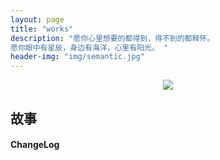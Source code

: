 ```yaml
---
layout: page
title: "works"
description: "愿你心里想要的都得到，得不到的都释怀。
愿你眼中有星辰，身边有海洋，心里有阳光。 "
header-img: "img/semantic.jpg"
---
```



<center>
    <p><img src="http://7xlfkx.com1.z0.glb.clouddn.com/white2.jpg" align="center"></p>
</center>



## 故事



#### ChangeLog









